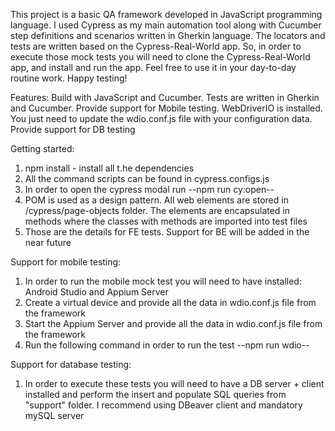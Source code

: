 This project is a basic QA framework developed in JavaScript programming language. I used Cypress as my main automation tool along with Cucumber step definitions and scenarios written in Gherkin language. The locators and tests are written based on the Cypress-Real-World app. So, in order to execute those mock tests you will need to clone the Cypress-Real-World app, and install and run the app. Feel free to use it in your day-to-day routine work. 
Happy testing!

Features: 
Build with JavaScript and Cucumber. Tests are written in Gherkin and Cucumber. 
Provide support for Mobile testing. WebDriverIO is installed. You just need to update the wdio.conf.js file with your configuration data.
Provide support for DB testing

Getting started: 
1. npm install - install all t.he dependencies
2. All the command scripts can be found in cypress.configs.js
3. In order to open the cypress modal run --npm run cy:open--
4. POM is used as a design pattern. All web elements are stored in /cypress/page-objects folder. The elements are encapsulated in methods where the classes with methods are imported into test files
5. Those are the details for FE tests. Support for BE will be added in the near future

Support for mobile testing:
1. In order to run the mobile mock test you will need to have installed: Android Studio and Appium Server
2. Create a virtual device and provide all the data in wdio.conf.js file from the framework
3. Start the Appium Server and provide all the data in wdio.conf.js file from the framework
4. Run the following command in order to run the test --npm run wdio--

Support for database testing: 
1. In order to execute these tests you will need to have a DB server + client installed and perform the insert and populate SQL queries from "support" folder. I recommend using DBeaver client and mandatory mySQL server



